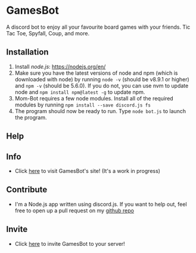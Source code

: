 GamesBot
=======

A discord bot to enjoy all your favourite board games with your friends. Tic Tac Toe, Spyfall, Coup, and more.

Installation
------------
1. Install _node.js_: https://nodejs.org/en/
2. Make sure you have the latest versions of node and npm (which is downloaded with node) by running `node -v` (should be v8.9.1 or higher) and `npm -v` (should be 5.6.0). If you do not, you can use nvm to update node and `npm install npm@latest -g` to update npm.
3. Mom-Bot requires a few node modules. Install all of the required modules by running `npm install --save discord.js fs`
4. The program should now be ready to run. Type `node bot.js` to launch the program.

Help
----
## Info
- Click [here](https://piguyinthesky.github.io/games-bot/) to visit GamesBot's site! (It's a work in progress)
## Contribute
- I'm a Node.js app written using discord.js. If you want to help out, feel free to open up a pull request on my [github repo](https://github.com/piguyinthesky/games-bot)
## Invite
- Click [here](https://discordapp.com/oauth2/authorize?client_id=468534527573098506&permissions=8&scope=bot) to invite GamesBot to your server!

